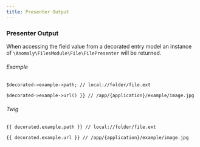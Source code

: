 ```yaml
---
title: Presenter Output 
---
```

### Presenter Output

When accessing the field value from a decorated entry model an instance of `\Anomaly\FilesModule\File\FilePresenter` will be returned.

###### Example

    $decorated->example->path; // local://folder/file.ext

    $decorated->example->url() }} // /app/{application}/example/image.jpg

###### Twig

    {{ decorated.example.path }} // local://folder/file.ext

    {{ decorated.example.url }} // /app/{application}/example/image.jpg